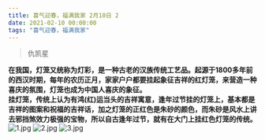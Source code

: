 ```yaml
---
title: 喜气迎春，福满我家 2月10日 2
date: 2021-02-10 00:00:00
tags: "喜气迎春，福满我家"
---
```

> 仇凯星

**在我国，灯笼又统称为灯彩，是一种古老的汉族传统工艺品。起源于1800多年前的西汉时期，每年的农历正月，家家户户都要挂起象征吉祥的红灯笼，来营造一种喜庆的氛围，灯笼也成为中国人喜庆的象征。**  
**挂灯笼，传统上认为有鸿(红)运当头的吉祥寓意，逢年过节挂的灯笼上，基本都是吉祥的图案和祝福的吉祥话，加之灯笼的正红色是朱砂的颜色，而朱砂是风水上讲去邪挡煞效力极强的宝物，所以自古逢年过节，就有在大门上挂红色灯笼的传统。**
![1.jpg](https://i.loli.net/2021/02/10/AE7MJtWmoIkYX3B.jpg)
![2.jpg](https://i.loli.net/2021/02/10/zQfdIivs3SYwL5h.jpg)
![3.jpg](https://i.loli.net/2021/02/10/GsVd2l1xn3EOKck.jpg)